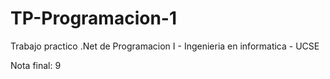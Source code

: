 # TP-Programacion-1

Trabajo practico .Net de Programacion I - Ingenieria en informatica - UCSE

Nota final: 9
